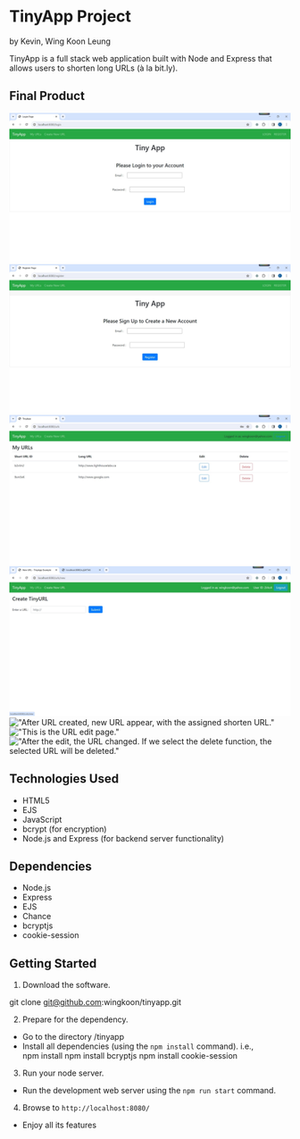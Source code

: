# TinyApp Project
by Kevin, Wing Koon Leung

TinyApp is a full stack web application built with Node and Express that allows users to shorten long URLs (à la bit.ly).

## Final Product

!["Homepage will turn to login page if not login"](./docs/Login.jpg)
!["If the user has not register, he can go to this register page."](./docs/register.jpg)
!["After register or success login, it will turn to this homepage."](./docs/urls.jpg)
!["This is the URL create page."](./docs/create.jpg)
!["After URL created, new URL appear, with the assigned shorten URL."](.docs/urls_after_create.jpg)
!["This is the URL edit page."](.docs/edit.jpg)
!["After the edit, the URL changed. If we select the delete function, the selected URL will be deleted."](.docs/urls_after_edit.jpg)

## Technologies Used
- HTML5
- EJS
- JavaScript 
- bcrypt (for encryption)
- Node.js and Express (for backend server functionality)

## Dependencies

- Node.js
- Express
- EJS
- Chance
- bcryptjs
- cookie-session

## Getting Started

1. Download the software.

git clone git@github.com:wingkoon/tinyapp.git

2. Prepare for the dependency.

- Go to the directory /tinyapp
- Install all dependencies (using the `npm install` command).
i.e.,       
    npm install
    npm install bcryptjs
    npm install cookie-session

3. Run your node server.

- Run the development web server using the `npm run start` command.

4. Browse to `http://localhost:8080/`


- Enjoy all its features


